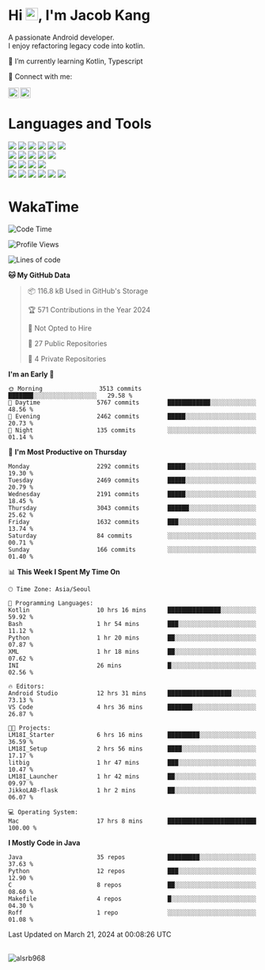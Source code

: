 # Hi <img src="https://media.giphy.com/media/hvRJCLFzcasrR4ia7z/giphy.gif" width="25px">, I'm Jacob Kang
A passionate Android developer.
</br>
I enjoy refactoring legacy code into kotlin.

🌱 I’m currently learning Kotlin, Typescript

🤝 Connect with me:

<a href="https://www.linkedin.com/in/minkyu-kang-b7477b1b2/"><img align="left" src="https://raw.githubusercontent.com/yushi1007/yushi1007/main/images/linkedin.svg" alt="Minkyu Kang | LinkedIn" width="21px"/></a>
<a href="https://www.instagram.com/_jacob_kang/"><img align="left" src="https://raw.githubusercontent.com/yushi1007/yushi1007/main/images/instagram.svg" alt="Jacob Kang | Instagram" width="21px"/></a>

</br>

# Languages and Tools

<div align="left">
<img src="https://img.shields.io/badge/java-007396?logo=java&logoColor=white"/>
<img src="https://img.shields.io/badge/kotlin-7F52FF?logo=kotlin&logoColor=white"/>
<img src="https://img.shields.io/badge/python-3776AB?logo=python&logoColor=white"/>
<img src="https://img.shields.io/badge/bash shell-4EAA25?logo=gnubash&logoColor=white"/>
<img src="https://img.shields.io/badge/c-A8B9CC?logo=c&logoColor=white"/>
<img src="https://img.shields.io/badge/c++-00599C?logo=c%2b%2b&logoColor=white"/>
</div>
<div align="left">
<img src="https://img.shields.io/badge/git-F05032?logo=git&logoColor=white"/>
<img src="https://img.shields.io/badge/github-181717?logo=github&logoColor=white"/>
<img src="https://img.shields.io/badge/mysql-4479A1?logo=mysql&logoColor=white"/>
<img src="https://img.shields.io/badge/sqlite-003B57?logo=sqlite&logoColor=white"/>
<img src="https://img.shields.io/badge/amazon AWS-232F3E?logo=amazonaws&logoColor=white"/>
</div>
<div align="left">
<img src="https://img.shields.io/badge/android-3DDC84?logo=android&logoColor=white"/>
<img src="https://img.shields.io/badge/linux-FCC624?logo=linux&logoColor=white"/>
<img src="https://img.shields.io/badge/flask-000000?logo=flask&logoColor=white"/>
<img src="https://img.shields.io/badge/arduino-00979D?logo=arduino&logoColor=white"/>
</div>
<div align="left">
<img src="https://img.shields.io/badge/slack-4A154B?logo=slack&logoColor=white"/>
<img src="https://img.shields.io/badge/notion-000000?logo=notion&logoColor=white"/>
<img src="https://img.shields.io/badge/jira-0052CC?logo=jira&logoColor=white"/>
<img src="https://img.shields.io/badge/postman-FF6C37?logo=postman&logoColor=white"/>
<img src="https://img.shields.io/badge/intellij-000000?logo=intellijidea&logoColor=white"/>
<img src="https://img.shields.io/badge/pycharm-000000?logo=pycharm&logoColor=white"/>
</div>

# WakaTime

<!--START_SECTION:waka-->
![Code Time](http://img.shields.io/badge/Code%20Time-3%2C612%20hrs%2052%20mins-blue)

![Profile Views](http://img.shields.io/badge/Profile%20Views-0-blue)

![Lines of code](https://img.shields.io/badge/From%20Hello%20World%20I%27ve%20Written-8.1%20million%20lines%20of%20code-blue)

**🐱 My GitHub Data** 

> 📦 116.8 kB Used in GitHub's Storage 
 > 
> 🏆 571 Contributions in the Year 2024
 > 
> 🚫 Not Opted to Hire
 > 
> 📜 27 Public Repositories 
 > 
> 🔑 4 Private Repositories 
 > 
**I'm an Early 🐤** 

```text
🌞 Morning                3513 commits        ███████░░░░░░░░░░░░░░░░░░   29.58 % 
🌆 Daytime                5767 commits        ████████████░░░░░░░░░░░░░   48.56 % 
🌃 Evening                2462 commits        █████░░░░░░░░░░░░░░░░░░░░   20.73 % 
🌙 Night                  135 commits         ░░░░░░░░░░░░░░░░░░░░░░░░░   01.14 % 
```
📅 **I'm Most Productive on Thursday** 

```text
Monday                   2292 commits        █████░░░░░░░░░░░░░░░░░░░░   19.30 % 
Tuesday                  2469 commits        █████░░░░░░░░░░░░░░░░░░░░   20.79 % 
Wednesday                2191 commits        █████░░░░░░░░░░░░░░░░░░░░   18.45 % 
Thursday                 3043 commits        ██████░░░░░░░░░░░░░░░░░░░   25.62 % 
Friday                   1632 commits        ███░░░░░░░░░░░░░░░░░░░░░░   13.74 % 
Saturday                 84 commits          ░░░░░░░░░░░░░░░░░░░░░░░░░   00.71 % 
Sunday                   166 commits         ░░░░░░░░░░░░░░░░░░░░░░░░░   01.40 % 
```


📊 **This Week I Spent My Time On** 

```text
🕑︎ Time Zone: Asia/Seoul

💬 Programming Languages: 
Kotlin                   10 hrs 16 mins      ███████████████░░░░░░░░░░   59.92 % 
Bash                     1 hr 54 mins        ███░░░░░░░░░░░░░░░░░░░░░░   11.12 % 
Python                   1 hr 20 mins        ██░░░░░░░░░░░░░░░░░░░░░░░   07.87 % 
XML                      1 hr 18 mins        ██░░░░░░░░░░░░░░░░░░░░░░░   07.62 % 
INI                      26 mins             █░░░░░░░░░░░░░░░░░░░░░░░░   02.56 % 

🔥 Editors: 
Android Studio           12 hrs 31 mins      ██████████████████░░░░░░░   73.13 % 
VS Code                  4 hrs 36 mins       ███████░░░░░░░░░░░░░░░░░░   26.87 % 

🐱‍💻 Projects: 
LM18I_Starter            6 hrs 16 mins       █████████░░░░░░░░░░░░░░░░   36.59 % 
LM18I_Setup              2 hrs 56 mins       ████░░░░░░░░░░░░░░░░░░░░░   17.17 % 
litbig                   1 hr 47 mins        ███░░░░░░░░░░░░░░░░░░░░░░   10.47 % 
LM18I_Launcher           1 hr 42 mins        ██░░░░░░░░░░░░░░░░░░░░░░░   09.97 % 
JikkoLAB-flask           1 hr 2 mins         ██░░░░░░░░░░░░░░░░░░░░░░░   06.07 % 

💻 Operating System: 
Mac                      17 hrs 8 mins       █████████████████████████   100.00 % 
```

**I Mostly Code in Java** 

```text
Java                     35 repos            █████████░░░░░░░░░░░░░░░░   37.63 % 
Python                   12 repos            ███░░░░░░░░░░░░░░░░░░░░░░   12.90 % 
C                        8 repos             ██░░░░░░░░░░░░░░░░░░░░░░░   08.60 % 
Makefile                 4 repos             █░░░░░░░░░░░░░░░░░░░░░░░░   04.30 % 
Roff                     1 repo              ░░░░░░░░░░░░░░░░░░░░░░░░░   01.08 % 
```




 Last Updated on March 21, 2024 at 00:08:26 UTC
<!--END_SECTION:waka-->

</br>

<div align="left">
<img align="left" src="https://github-readme-stats.vercel.app/api/top-langs?username=alsrb968&show_icons=true&locale=en&layout=compact&theme=dark" alt="alsrb968" />
</div>
